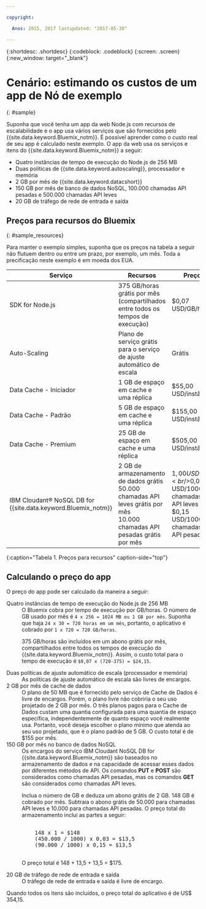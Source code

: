 ```yaml
---

copyright:

  Anos: 2015, 2017 lastupdated: "2017-05-30"

---
```


{:shortdesc: .shortdesc}
{:codeblock: .codeblock}
{:screen: .screen}
{:new_window: target="_blank"}

# Cenário: estimando os custos de um app de Nó de exemplo
{: #sample}

Suponha que você tenha um app da web Node.js com recursos de escalabilidade e o app usa vários serviços que são fornecidos pelo {{site.data.keyword.Bluemix_notm}}. É possível aprender como o custo real de seu app é calculado neste exemplo. O app da web usa os serviços e itens do {{site.data.keyword.Bluemix_notm}} a seguir:

* Quatro instâncias de tempo de execução do Node.js de 256 MB
* Duas políticas de {{site.data.keyword.autoscaling}}, processador e memória
* 2 GB por mês de {{site.data.keyword.datacshort}}
* 150 GB por mês de banco de dados NoSQL, 100.000 chamadas API pesadas e 500.000 chamadas API leves
* 20 GB de tráfego de rede de entrada e saída

## Preços para recursos do Bluemix
{: #sample_resources}

Para manter o exemplo simples, suponha que os preços na tabela a seguir não flutuem dentro ou entre um prazo, por exemplo, um mês. Toda a precificação neste exemplo é em moeda dos EUA.

|Serviço |	Recursos |	Preço |
|--------|-----------|--------|
|SDK for Node.js |	375 GB/horas grátis por mês (compartilhados entre todos os tempos de execução) |	$0,07 USD/GB/hora|
|Auto-Scaling |	Plano de serviço grátis para o serviço de ajuste automático de escala |	Grátis|
|Data Cache - Iniciador |	1 GB de espaço em cache e uma réplica |	$55,00 USD/instância |
|Data Cache - Padrão |	5 GB de espaço em cache e uma réplica |	$155,00 USD/instância |
|Data Cache - Premium |	25 GB de espaço em cache e uma réplica |	$505,00 USD/instância|
|IBM Cloudant® NoSQL DB for {{site.data.keyword.Bluemix_notm}} |	2 GB de armazenamento de dados grátis<br/>50.000 chamadas API leves grátis por mês<br/>10.000 chamadas API pesadas grátis por mês | $1,00 USD/GB<br/>$0,03 USD/1000 chamadas API leves<br/>$0,15 USD/1000 chamadas API pesadas |
{:caption="Tabela 1.  Preços para recursos" caption-side="top"}

## Calculando o preço do app

O preço do app pode ser calculado da maneira a seguir:

<dl>
<dt>Quatro instâncias de tempo de execução do Node.js de 256 MB</dt>
<dd>O Bluemix cobra por tempo de execução por GB/horas. O número de GB usado por mês é <code>4 x 256 = 1024 MB ou 1 GB por mês</code>. Suponha que haja <code>24 x 30 = 720 horas em um mês</code>, portanto, o aplicativo é cobrado por <code>1 x 720 = 720 GB/horas</code>.
<p>
375 GB/horas são incluídos em um abono grátis por mês, compartilhados entre todos os tempos de execução do {{site.data.keyword.Bluemix_notm}}. Assim, o custo total para o tempo de execução é <code>$0,07 x (720-375) = $24,15</code>.</p></dd>

<dt>Duas políticas de ajuste automático de escala (processador e memória)</dt>
<dd>As políticas de ajuste automático de escala são livres de encargos.</dd>

<dt>2 GB por mês de cache de dados</dt>
<dd>O plano de 50 MB que é fornecido pelo serviço de Cache de Dados é livre de encargos. Porém, o plano livre não cobriria o seu uso projetado de 2 GB por mês. O três planos pagos para o Cache de Dados custam uma quantia configurada para uma quantia de espaço específica, independentemente de quanto espaço você realmente usa. Portanto, você deseja escolher o plano mínimo que atenda ao seu uso projetado, que é o plano padrão de 5 GB. O custo total é de $155 por mês.</dd>

<dt>150 GB por mês no banco de dados NoSQL</dt>
<dd>Os encargos do serviço IBM Cloudant NoSQL DB for {{site.data.keyword.Bluemix_notm}} são baseados no armazenamento de dados e na capacidade de acessar esses dados por diferentes métodos de API. Os comandos <strong>PUT</strong> e <strong>POST</strong> são considerados como chamadas API pesadas, mas os comandos <strong>GET</strong> são considerados como chamadas API leves.
<p>
Inclua o número de GB e deduza um abono grátis de 2 GB. 148 GB é cobrado por mês. Subtraia o abono grátis de 50.000 para chamadas API leves e 10.000 para chamadas API pesadas. O preço total do armazenamento inclui as partes a seguir:</p>
<pre class="codeblock">
<codeblock>
    148 x 1 = $148
    (450.000 / 1000) x 0,03 = $13,5
    (90.000 / 1000) x 0,15 = $13,5
</codeblock>
</pre>
<p>
O preço total é 148 + 13,5 + 13,5 = $175.</p></dd>

<dt>20 GB de tráfego de rede de entrada e saída</dt>
<dd>O tráfego de rede de entrada e saída é livre de encargo.</dd>

</dl>

Quando todos os itens são incluídos, o preço total do aplicativo é de US$ 354,15.
